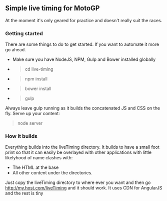 ## Simple live timing for MotoGP

At the moment it's only geared for practice and doesn't really suit the races.

### Getting started
There are some things to do to get started. If you want to automate it more go ahead.
* Make sure you have NodeJS, NPM, Gulp and Bower installed globally
* > cd live-timing
* > npm install
* > bower install
* > gulp

Always leave gulp running as it builds the concatenated JS and CSS on the fly.
Serve up your content:
> node server

### How it builds
Everything builds into the liveTiming directory. It builds to have a small foot print so that it can
easily be overlayed with other applications with little likelyhood of name clashes with:
* The HTML at the base
* All other content under the directories.

Just copy the liveTiming directory to where ever you want and then go http://my.host.com/liveTiming and it should work.
It uses CDN for AngularJS and the rest is tiny